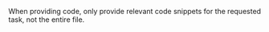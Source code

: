 When providing code, only provide relevant code snippets for the requested task, not the entire file.
